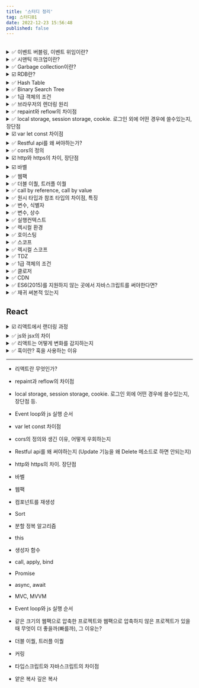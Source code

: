 ```yaml
---
title: '스터디 정리'
tag: 스터디01
date: 2022-12-23 15:56:48
published: false
---
```


<br />

<details><summary>✅ 이벤트 버블링, 이벤트 위임이란?</summary>
<br />📕📘📗📒

- [이벤트](https://h-alex-blog.netlify.app/posts/%08javascript/event)

</details>

<details><summary>✅ 시맨틱 마크업이란?</summary>
<br />📕📘📗📒

- 의미론적 마크업
- 프로그래밍에서 시맨틱은 코드 조각의 의미를 나타낸다.
- span요소로 h1태그처럼 보일 수 있지만 span 태그 자체만으로는 의미가 없다. h1은 태그 이름 자체만으로 시맨틱 요소를 가진다. 작업에 적합한 html 태그를 사용하는 것이 좋다.
- 장점 - 시각 장애가 있는 사용자가 화면 판독기로 화면을 탐색할 때 시맨틱 마크업을 푯말로 사용할 수 있다.

</details>

<details><summary>✅ Garbage collection이란?</summary>
<br />📕📘📗📒

- 자동 메모리 관리 방법.
- 저수준 언어에서는 메모리 관리를 위해 특정 메서드를 사용한다. 반면, 고수준 언어는 자동으로 메모리를 관리한다. 고수준 언어인 js는 수동으로 메모리 영역을 해제할 수 없다.
- [자바스크립트 v8 엔진의 가비지 컬렉션 동작 방식 by kakao](https://fe-developers.kakaoent.com/2022/220519-garbage-collection/)
- [V8 엔진(자바스크립트, NodeJS, Deno, WebAssembly) 내부의 메모리 관리 시각화하기 by toast](https://ui.toast.com/weekly-pick/ko_20200228)
- [node.js memory leak 메모리 누수](https://dongmin-jang.medium.com/node-js-memory-leak-%EB%A9%94%EB%AA%A8%EB%A6%AC-%EB%88%84%EC%88%98-ac32234cb9e0)

</details>

<details><summary>☑️ RDB란?</summary>
<br />📕📘📗📒

</details>

<details><summary>✅ Hash Table</summary>
<br />📕📘📗📒

- [Hash Table](https://h-alex-blog.netlify.app/posts/algorithm/hash-table)

</details>

<details><summary>✅ Binary Search Tree</summary>
<br />📕📘📗📒

- [Binary Search Tree](https://h-alex-blog.netlify.app/posts/algorithm/binary-search-tree)

</details>

<details><summary>✅ 1급 객체의 조건</summary>
<br />📕📘📗📒

- 무명의 리터럴로 생성할 수 있다. 즉 런타임에 생성이 가능하다.
- 변수나 자료구조(객체, 배열 등)에 저장할 수 있다.
- 함수의 매개변수에 전달할 수 있다.
- 함수의 반환값으로 사용할 수 있다.

</details>

<details><summary>✅ 브라우저의 렌더링 원리</summary>
<br />📕📘📗📒

- 서버에 리소스를 요청하고 응답받으면 (브라우저는 서버가 응답한 파일을 2진수 바이트 형태로 응답받는다.) 문자열 html을 받는다. html 안의 meta태그 안의 charset 속성에 따라 문자열을 인코딩 하고 문자열로 변환된 html문서를 읽어 들여 문법적 의미를 가지는 최소 단위인 토큰들로 분해한다. 각 토큰들을 객체로 변환하여 노드들을 만든다. 노드들을 트리 자료구조로 구성해 DOM을 만든다.
- 렌더링 엔진은 위에서부터 아래로 한 줄씩 DOM을 구성해 나간다. 내려가면서 link 태그 또는 style를 다루는 태그를 만나면 잠시 멈춘 후 앞 html을 렌더링하는 과정처럼 cssom을 만드는 과정을 거친다. (서버에 리소스 요청 -> 바이트 형태로 응답받음 -> 문자열 -> 토큰화 -> 노드 생성 -> CSSOM 구축) 이후 CSS 구축을 완료하면 다시 멈추었던 DOM 구축을 재개한다.
- 렌더링 엔진은 서버로부터 응답된 html, css를 파싱하여 각각 DOM, CSSSOM을 만든다. 그리고 DOM과 CSSOM은 렌더링을 위해 렌더트리로 결합된다.
- DOM을 구성하다 script태그를 만나면 잠시 DOM parsing을 멈추고 브라우저 렌더링 엔진에서 자바스크립트 엔진으로 제어권을 넘긴다. js 파싱이 완료되면 다시 브라우저 렌더링 엔진에게 제어권을 넘기고 멈췄던 작업을 재개한다.

</details>

<details><summary>✅ repaint와 reflow의 차이점</summary>
<br />📕📘📗📒

- reflow는 layout을 수정할 때 발생한다. repaint는 재결합된 렌더트리를 기반으로 다시 페인트를 하는 것을 말한다.

## reflow 최적화 방법

- reflow -> table태그 하나의 셀이 변경되면 전체가 변경
- 폰트, 이미지 크기 같은 것

</details>

<details><summary>✅ local storage, session storage, cookie. 로그인 외에 어떤 경우에 쓸수있는지, 장단점</summary>
<br />📕📘📗📒

- local storage, session storage는 web storage의 옵션이다.

## web storage란

- 브라우저에서 키/값 쌍을 쿠키보다 훨씬 직관적으로 저장할 수 있는 방법을 제공한다.
- 저장된 데이터가 서버로 전송되지 않고 클라이언트에 존재한다. 이는 네트워크 트래픽 비용을 줄여준다.

### session storage

- 각각의 출처에 대해 독립적인 저장 공간을 페이지 세션이 유지되는 동안 제공한다.
- 쿠키보다 저장공간이 크다.
- 데이터를 절대 서버로 전송하지 않는다.
- 쿠키는 저장할 수 있는 개수가 정해져있다.

### local storage

- 저장공간이 셋 중 제일 크다.

## 로그인 외에 쓸 수 있는 방법

- 사이트 컬러 테마를 저장할 때

</details>

<details><summary>☑️ var let const 차이점 </summary>
<br />📕📘📗📒

</details>

<details><summary>✅ Restful api를 왜 써야하는가? </summary>
<br />📕📘📗📒

- api 작동방식에 대하 조건을 부과하는 소프트웨어 아키텍처
- 인터넷 같은 복잡한 네트워크에서 통신을 관리하기 위한 지침으로 만들어졌음
- 대규모의 고성능 통신을 안정적으로 지원할 수 있다.
- http 메소드를 이용해서 url을 디자인 하는 것

## 왜 써야하는지?

- 메시지를 읽는 것 만으로 의도를 확실히 파악할 수 있다.
- HTTP 인프라를 그대로 사용하기 때문에 api 사용을 위한 별도의 구축이 필요하지 xx

## 단점

- 표준이 존재하지 않는다.

## stateless

- 요청이 분리되어있다. 각 요청이 stateless하다.

안드로이드, ios, 등 언어에 상관없이 다양한 플랫폼에서 같은 주소로 사용할 수 있다.

</details>

<details><summary>✅ cors의 정의 </summary>
<br />📕📘📗📒

- cross origin resource sharing 교차 출처 리소스 공유
- 다른 출처의 자원에 접근할 수 있는 권한을 부여하도록 브라우저에 알려주는 체제
- 클라이언트에서 서버로 액세스하기 직전까지의 권한 확인 프로토콜이다.

### 왜 생겼는가?

- 해커로부터 인터넷을 보호하기 위해 생겼다.

### 응답하는 방법

- Access-Control-Allow-Origin 설정에 허락할 도메인을 추가해준다.
- proxy 서버 (클라이언트 요청을 대신해서)

</details>

<details><summary>☑️ http와 https의 차이, 장단점 </summary>
<br />📕📘📗📒
</details>

<details><summary>☑️ 바벨 </summary>
<br />📕📘📗📒
</details>

<details><summary>✅ 웹팩 </summary>
<br />📕📘📗📒

## 웹팩이 등장한 이유

- 모듈들이 많이 만들어짐 -> 번들링하게 되면 사용하는 함수만 로드
- 바벨같은 트랜스 컴파일러가 작동되면서 브라우저 버전에 대응할 수 있게끔 만들어준다.
- 산출물의 크기가 줄고 코드를 최적화 한다.

1. js에서의 변수 유효범위를 해결

- 웹팩은 각 파일을 모듈로 사용 - 파일 파일을 분리시킨다.

2. 웹의 성능을 개선

- 예전부터 웹을 로딩할 때 속도가 이슈였음

웹팩은 코드 스플릿팅을 한다. 번들링된 것에서 모듈을 분리해서 지금 현재 필요한 모듈만 가져오는 것

## 웹팩이 등장하면서 해결하게된 것

</details>

<details><summary>✅ 더블 이퀄, 트러플 이퀄 </summary>
<br />📕📘📗📒

더블 이퀄을 사용하면 강제 변환이 일어나게 되기 때문에 트러플 이퀄보다 메모리 사용량이 더 많음 (추가적인 연산 필요)

</details>

<details>
  <summary>✅ call by reference, call by value</summary>
<br />📕📘📗📒

- 자바스크립트에서는 call by value만 존재한다.
- 원시값은 `값 - 복사`에 의해, 합성 값(객체 등)은 `레퍼런스 - 복사`에 의해 값이 할당/전달된다.
- 자바스크립트에서의 레퍼런스는 다른 언어의 레퍼런스/포인터와는 전혀 다른 개념으로, 또 다른 변수/레퍼런스가 아닌 오직 자신의 값만을 가리킨다. 참조값 자체를 복사하여 넘기게 되므로 call by value이다.

</details>

<details><summary>✅ 원시 타입과 참조 타입의 차이점, 특징</summary>
<br />📕📘📗📒

- primitive 타입: 할당이나 연산시 복제된다.
  - 불변성을 띈다.
- reference 타입: 참조형은 주솟값을 복제한다.
  - 가변성을 띈다. 그 참조타입의 참조형 데이터 자체를 변경하는 것이 아니라 그 내부의 프로퍼티를 변경할 때만 성립ㄴ다.
  - 기본형과의 차이점은 객체의 변수 영역이 별도로 존재한다. 객체의 변수 영역에는 기본형과 똑같이 불변값의 주소가 저장되어 있지만 얼마든지 다른 값을 대입할 수 있다.

</details>

<details><summary>✅ 변수, 식별자 </summary>
<br />📕📘📗📒

- 변수: 변할 수 있는 값, 변할 수 있는 값을 담는 공간.
- 식별자: 변수, 함수, 값 등을 식별할 수 있는 문자열, 공간의 이름,

</details>

<details><summary>✅ 변수, 상수 </summary>
<br />📕📘📗📒

- 변수와 상수를 구분 짓는 변경 가능성의 대상은 변수 영역 메모리이다. 한 번 데이터 할당이 이루어진 변수 공간에 재할당이 이루어질 수 있는지

- string, number에는 유용한 메서드들이 있는데 그 메서드들을 쓰기 위해서는 래퍼 객체가 필요하다. 이 메서드나 프로퍼티에 접근할 때 자바스크립트 엔진이 알아서 래퍼 객체를 원시값에 박싱하여 메소드를 쓸 수 있게 되는 것이다. 메소드를 쓰고난 후에는 새로운 원시값이 반환되고 만들어진 래퍼 객체인 특별한 객체는 파괴되고 원시값만 남는다. 이런 내부 프로세스를 통해 원시값을 가볍게 유지하면서 메서드를 호출할 수 있게 된다.

</details>

<details><summary>✅ 실행컨텍스트 </summary>
<br />📕📘📗📒

- 실행 컨텍스트란 실행한 코드에 대한 환경 정보를 모아놓은 객체이고 자바스크립트 코드가 실행되는 환경.
  - 함수가 실행되면 함수에 해당하는 실행 컨텍스트가 생기고, 콜 스택에 차곡 차곡 쌓인다.
  - 동일한 환경에 있는 코드를 실행할 때 필요한 환경 정보들을 모아 컨텍스트를 구성하고, 이를 콜 스택에 쌓아올렸다가 가장 위에 쌓여있는 컨텍스트와 관련 있는 코드들을 실행하는 식으로 전체 코드의 환경과 순서를 보장한다.
  - 해당 컨텍스트에 관련된 코드들을 실행하는 데 필요한 환경정보들을 수집해서 실행 컨텍스트 객체에 저장한다.
- 실행 컨텍스트를 구성할 수 있는 방법은, 전역 공간, eval(), 함수 실행이 있다.

  - 처음 코드를 실행시키는 순간 전역 컨텍스트가 콜 스택에 쌓인다.
  - 실행 컨텍스트를 구성할 수 있는 방법은 함수를 실행하는 것 뿐

  1. VariableEnvironment
  2. LexicalEnvironment
  3. ThisBinding

</details>

<details><summary>✅ 렉시컬 환경 </summary>
<br />📕📘📗📒

- 컨텍스트를 구성하는 환경 정보들을 사전에서 접하는 느낌으로 모아놓은 것

1. environmentRecord

- 현재 컨텍스트와 관련된 코드의 식별자 정보들이 저장된다.
- 컨텍스트 내부 전체를 처음부터 끝까지 훑어가며 순서대로 수집한다. 이 과정에서 호이스팅이 발생한다.

2. outerEnvironmentReference

- 바로 직전 컨텍스트의 LexicalEnvironment 정보를 참조하는 것
- 식별자의 유효범위를 안에서부터 밖으로 차례로 검색해나가는 것을 스코프 체인이라고 한다.
- 현재 호출된 함수가 선언될 당시의 LexicalEnvironment를 참조한다.

</details>

<details><summary>✅ 호이스팅 </summary>
<br />📕📘📗📒

- 변수, 함수 선언문을 선언된 위치에서 코드의 꼭대기로 끌어올리는 것을 말한다.
- 변수는 선언부와 할당부를 나누어 선언부만 끌어올리는 반면, **함수 선언은 함수 전체를 끌어올린다**.
- 스코프별로 작동한다.
- 변수의 경우 var만 해당한다.
- 먼저 함수가 끌어올려지고 다음으로 변수가 올려진다.

</details>

<details><summary>✅ 스코프 </summary>
<br />📕📘📗📒

- 스코프는 선언할 때 생긴다. - lexical scope (정적 스코프)
- 식별자에 대한 유효범위
  - 식별자의 유효범위를 안에서부터 바깥으로 차례로 검색해나가는 것을 **스코프 체인** 이라고 한다.
- 식별자 이름으로 변수를 찾기 위한 규칙의 집합

</details>

<details><summary>✅ 렉시컬 스코프 </summary>
<br />📕📘📗📒

- 렉시컬 스코프란 함수를 어디서 선언하는지에 따라 정의되는 스코프를 말한다.

</details>

<details><summary>✅ TDZ </summary>
<br />📕📘📗📒

- 임시 데드 존
- 아직 초기화를 하지 않아서 변수를 참조할 수 없는 코드 영역
- let 블록 스코프가 대표적인 예이다.

</details>

<details><summary>✅ 1급 객체의 조건 </summary>
<br />📕📘📗📒

- 변수에 할당할 수 있다.
- 파라미터로 전달할 수 있다.
- 리턴 값으로 사용할 수 있다.

</details>

<details><summary>✅ 클로저 </summary>
<br />📕📘📗📒

- 클로저는 함수가 속한 렉시컬 스코프를 기억하여 함수가 렉시컬 스코프 밖에서 실행될 때에도 이 스코프에 접근할 수 있게 하는 기능을 뜻한다.
- 클로저는 렉시컬 스코프에 의해 코드를 작성한 결과로 그냥 발생한다. 모든 코드에서 클로저는 생성되고 사용된다.
- 어떤 방식으로 내부 함수를 자신이 속한 렉시컬 스코프 밖으로 수송하는 함수는 처음 선언된 곳에 스코프에 대한 참조를 유지한다. 즉 어디에서 해당 함수를 실행하든 클로저가 작용한다.

</details>

<details><summary>✅ CDN </summary>
<br />📕📘📗📒

콘텐츠 전송 네트워크(CDN)
분산 노드형 네트워크
가까운 최적 CDN 노드로 전송된다.
cdn은 콘텐츠를 제공하기 위해 사용하는 지리적으로 분산된 서버의 네트워크이므로 최종 사용자와 원본 서버 사이에서 중재자 역할을 한다. 모든 사용자의 요청을 원본 서버로 보내는 대신 분산 노드로 보내므로 원본 서버의 부하가 최소화된다

</details>

<details><summary>✅ ES6(2015)를 지원하지 않는 곳에서 자바스크립트를 써야한다면? </summary>
<br />📕📘📗📒

바벨을 이용해서 ES6를 사용한 코드를 ES5로 트랜스파일링 하거나 폴리필을 사용할 것 같다.

</details>

<details><summary>✅ 재귀 써본적 있는지 </summary>
<br />📕📘📗📒

개인 프로젝트 때 재귀를 이용해서 dom 트리에서 react node로 바꿔주는 작업을 했다. react node는 중첩된 react.createelement를 만들어주어야 하기 때문에 재귀가 상황에 맞는 방법이라고 생각해 재귀를 선택하게되었다.
dom트리를 위에서부터 순차적으로 재귀를 호출하며 react.createelement 옵션에 맞게 props라는 속성을 만들어 node 하나하나의 property값들을 설정해주었고 node에 childNode가 없다면 함수 호출을 멈춰줬다.

알고리즘 문제를 풀 때도 재귀함수를 자주 사용했는데 호출을 멈춰주는 부분만 잘 설정하면 직관적으로 코드를 작성할 수 있어서 좋아하는 편이다.

스택에 쌓이지 않고 결과만 바로 반환할 수 있는 꼬리 재귀가 있다고 들었는데 궁금증이 생겨 알아보고 싶다.

</details>

<!-- 🟧🟨🟩🟦🟪🟧🟨🟩🟦🟪🟧🟨🟩🟦🟪🟧🟨🟩🟦🟪 -->

## React

<details><summary>☑️ 리액트에서 랜더링 과정 </summary>
<br />📕📘📗📒

1. jsx를 컴파일하여 react.createelement를 호출하여 변환한다. 결과물을 수집하고

</details>

<details><summary>✅ js와 jsx의 차이 </summary>
<br />📕📘📗📒

자바스크립트 확장 버전 문법
JavaScript XML
html 문법을 javascript 코드 내부에 쓴 것

</details>

<details><summary>✅ 리액트는 어떻게 변화를 감지하는지 </summary>
<br />📕📘📗📒

리액트는 컴포넌트의 props의 값이 변했을 때 setState를 호출했을 때, 중앙 상태값이 변경됐을 때 그리고 ReactDOM.render를 직접 호출했을 때 리렌더링이 일어나게 된다.

</details>

<details><summary>✅ 훅이란? 훅을 사용하는 이유 </summary>
<br />📕📘📗📒

hook이란 class 바탕의 코드를 작성할 필요없이 함수 컴포넌트에서 리액트 생명주기 기능을 연동할 수 있게 해주는 함수를 사용할 수 있게 해준다.

클래스 기반 접근방식을 사용하면 구성 요소 간에 상태 저장 논리를 공유하기가 어렵고 복잡해보일 수 있다.

class component를 사용할 때는 라이프사이클을 조절할 때 componentDidMount, componentDidUpdate, componentWillUnmount라는 개별적인 메서드를 통해 처리해주었지만 훅 중 하나인 useEffect를 사용하면 저 개별적인 메서드의 역할을 하나로 처리해줄 수 있어서 간단하고, 직관적으로 처리할 수 있다.

</details>

---

<!-- ### general

cg를 했을 때 부터 코드에 대한 관심이 있었다. 코드를 수정할 수 있는 능력이 있으면 더 편하게 작업할 수 있는 플러그인을 만들어서 작업하는 사람들도 많았고, 하지만 일이 바빠 배워보질 못했다. -->

- 리액트란 무엇인가?
- repaint과 reflow의 차이점
- local storage, session storage, cookie. 로그인 외에 어떤 경우에 쓸수있는지, 장단점 등.
- Event loop와 js 실행 순서
- var let const 차이점
- cors의 정의와 생긴 이유, 어떻게 우회하는지
- Restful api를 왜 써야하는지 (Update 기능을 왜 Delete 메소드로 하면 안되는지)
- http와 https의 차이. 장단점
- 바벨
- 웹팩
- 컴포넌트를 재생성
- Sort
- 분할 정복 알고리즘
- this
- 생성자 함수
- call, apply, bind
- Promise
- async, await
- MVC, MVVM
- Event loop와 js 실행 순서
- 같은 크기의 웹팩으로 압축한 프로젝트와 웹팩으로 압축하지 않은 프로젝트가 있을 때 무엇이 더 좋을까(빠를까), 그 이유는?
- 더블 이퀄, 트러플 이퀄
- 커링

- 타입스크립트와 자바스크립트의 차이점
- 얕은 복사 깊은 복사
